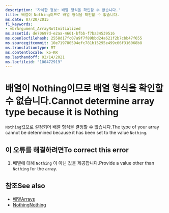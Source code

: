 ```yaml
---
description: '자세한 정보: 배열 형식을 확인할 수 없습니다.'
title: 배열이 Nothing이므로 배열 형식을 확인할 수 없습니다.
ms.date: 07/20/2015
f1_keywords:
- vbrArgument_ArrayNotInitialized
ms.assetid: de70697d-e2aa-4661-bfbb-f7ba34539516
ms.openlocfilehash: 2558d17fc07a9f7f89bbd24a621f2b7cbb47f655
ms.sourcegitcommit: 10e719780594efc781b15295e499c66f316068b8
ms.translationtype: MT
ms.contentlocale: ko-KR
ms.lasthandoff: 02/14/2021
ms.locfileid: "100472919"
---
```

# <a name="cannot-determine-array-type-because-it-is-nothing"></a><span data-ttu-id="9b815-103">배열이 Nothing이므로 배열 형식을 확인할 수 없습니다.</span><span class="sxs-lookup"><span data-stu-id="9b815-103">Cannot determine array type because it is Nothing</span></span>

<span data-ttu-id="9b815-104">`Nothing`값으로 설정되어 배열 형식을 결정할 수 없습니다.</span><span class="sxs-lookup"><span data-stu-id="9b815-104">The type of your array cannot be determined because it has been set to the value `Nothing`.</span></span>  
  
## <a name="to-correct-this-error"></a><span data-ttu-id="9b815-105">이 오류를 해결하려면</span><span class="sxs-lookup"><span data-stu-id="9b815-105">To correct this error</span></span>  
  
1. <span data-ttu-id="9b815-106">배열에 대해 `Nothing` 이 아닌 값을 제공합니다.</span><span class="sxs-lookup"><span data-stu-id="9b815-106">Provide a value other than `Nothing` for the array.</span></span>  
  
## <a name="see-also"></a><span data-ttu-id="9b815-107">참조</span><span class="sxs-lookup"><span data-stu-id="9b815-107">See also</span></span>

- [<span data-ttu-id="9b815-108">배열</span><span class="sxs-lookup"><span data-stu-id="9b815-108">Arrays</span></span>](../programming-guide/language-features/arrays/index.md)
- [<span data-ttu-id="9b815-109">Nothing</span><span class="sxs-lookup"><span data-stu-id="9b815-109">Nothing</span></span>](../language-reference/nothing.md)
